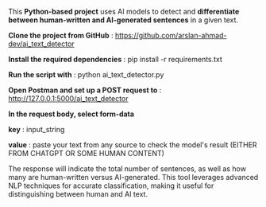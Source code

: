 This **Python-based project** uses AI models to detect and **differentiate between human-written and AI-generated sentences** in a given text. 

**Clone the project from GitHub** : 
  https://github.com/arslan-ahmad-dev/ai_text_detector

**Install the required dependencies** :
  pip install -r requirements.txt

**Run the script with** :
  python ai_text_detector.py

**Open Postman and set up a POST request to** :
  http://127.0.0.1:5000/ai_text_detector

**In the request body, select form-data**
  
  **key** : input_string
  
  **value** : paste your text from any source to check the model's result (EITHER FROM CHATGPT OR SOME HUMAN CONTENT)

The response will indicate the total number of sentences, as well as how many are human-written versus AI-generated.
This tool leverages advanced NLP techniques for accurate classification, making it useful for distinguishing between human and AI text.
